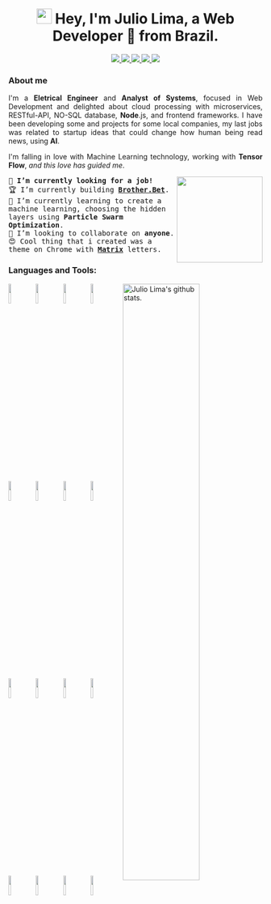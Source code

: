 <h1 align="center">
  <img src="https://emojis.slackmojis.com/emojis/images/1531849430/4246/blob-sunglasses.gif?1531849430" width="30"/> 
  Hey, I'm Julio Lima, a Web Developer 🚀 from Brazil.
</h1>
<p align="center">
  <a href="mailto:juliocflima@gmail.com">
    <img src="https://img.shields.io/badge/e‑mail-D14836.svg?style=for-the-badge&logo=GMail&logoColor=white"/>
  </a>
  <a href="https://instagram.com/julio.flima">
    <img src="https://img.shields.io/badge/instagram-E4405F.svg?style=for-the-badge&logo=instagram&logoColor=white"/>
  </a>
  <a href="https://www.linkedin.com/in/julioflima">
    <img src="https://img.shields.io/badge/linkedin-0077B5.svg?style=for-the-badge&logo=linkedin&logoColor=white"/>  
  </a>
  <a href="https://t.me/julioflima/">
    <img src="https://img.shields.io/badge/-Telegram-1ca0f1?style=for-the-badge&Color=1ca0f1&logo=telegram&logoColor=white"/>
  </a>
  <a href="https://api.whatsapp.com/send?phone=5585998614541&text=Hello%20Web%20Developer!">
    <img src="https://img.shields.io/badge/-WhatsApp-01e675?style=for-the-badge&Color=01e675&logo=whatsapp&logoColor=white"/>
  </a>
</p>

### About me
<p style='text-align: justify' >
  I'm a <strong>Eletrical Engineer</strong> and <strong>Analyst of Systems</strong>, focused in Web Development and delighted about cloud processing with microservices, RESTful-API, NO-SQL database, <strong>Node</strong>.js, and frontend frameworks. I have been developing some and projects for some local companies, my last jobs was related to startup ideas that could change how human being read news, using <strong>AI</strong>.
</p>
<p style='text-align: justify' >
  I'm falling in love with Machine Learning technology, working with <strong>Tensor Flow</strong>, <i>and this love has guided me</i>.
</p>
<a href="https://en.wikipedia.org/wiki/Particle_swarm_optimization/"><img src="https://upload.wikimedia.org/wikipedia/commons/e/ec/ParticleSwarmArrowsAnimation.gif" align="right" height="170" /></a>
<p align="left"> <samp>
👀 <strong>I’m currently looking for a job!</strong><br>
🏆 I’m currently building <strong><a href="https://github.com/juloko/brother.bet">Brother.Bet</a></strong>.<br>
🌱 I’m currently learning to create a machine learning, choosing the hidden layers using <strong>Particle Swarm Optimization</strong>.<br>
👯 I’m looking to collaborate on <strong>anyone</strong>.<br>
😍 Cool thing that i created was a theme on Chrome with  <strong><a href="https://github.com/juloko/matrix-effect">Matrix</a></strong> letters.<br>
</p>

### Languages and Tools:
<!-- Your github readme stats: https://github.com/anuraghazra/github-readme-stats -->
<span>
  <img width="55%" align="right" alt="Julio Lima's github stats." 
       src="https://github-readme-stats.vercel.app/api?username=juloko&show_icons=true&hide_border=true" />
</span>

<!-- You can use this sites to get logos: https://www.vectorlogo.zone or https://simpleicons.org/ -->
<span>
  <img width="10%" src="https://www.vectorlogo.zone/logos/javascript/javascript-ar21.svg">
  <img width="10%" src="https://www.vectorlogo.zone/logos/w3_html5/w3_html5-ar21.svg">
  <img width="10%" src="https://www.vectorlogo.zone/logos/netlifyapp_watercss/netlifyapp_watercss-ar21.svg">
  <img width="10%" src="https://www.vectorlogo.zone/logos/dotnet/dotnet-ar21.svg">
  <br />
  <img width="10%" src="https://www.vectorlogo.zone/logos/nodejs/nodejs-ar21.svg">
  <img width="10%" src="https://www.vectorlogo.zone/logos/expressjs/expressjs-ar21.svg">
  <img width="10%" src="https://www.vectorlogo.zone/logos/reactjs/reactjs-ar21.svg">
  <img width="10%" src="https://www.vectorlogo.zone/logos/tensorflow/tensorflow-ar21.svg">
  <br />
  <img width="10%" src="https://www.vectorlogo.zone/logos/sqlite/sqlite-ar21.svg">
  <img width="10%" src="https://www.vectorlogo.zone/logos/firebase/firebase-ar21.svg">
  <img width="10%" src="https://www.vectorlogo.zone/logos/heroku/heroku-ar21.svg">
  <img width="10%" src="https://www.vectorlogo.zone/logos/algorithmia/algorithmia-ar21.svg">
  <br />
  <img width="10%" src="https://www.vectorlogo.zone/logos/js_webpack/js_webpack-ar21.svg">
  <img width="10%" src="https://www.vectorlogo.zone/logos/getbootstrap/getbootstrap-ar21.svg">
  <img width="10%" src="https://www.vectorlogo.zone/logos/gnu_bash/gnu_bash-ar21.svg">
  <img width="10%" src="https://www.vectorlogo.zone/logos/eslint/eslint-ar21.svg">
  <br />
</span>
